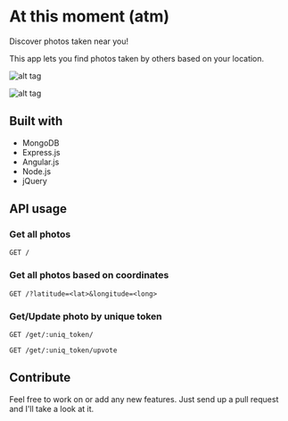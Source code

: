 # At this moment (atm)
Discover photos taken near you!

This app lets you find photos taken by others based on your location. 


![alt tag](https://raw.githubusercontent.com/clanofnoobs/atm/master/public/images/screen.png)


![alt tag](https://raw.githubusercontent.com/clanofnoobs/atm/master/public/images/screen2.png)

## Built with
<ul>
  <li>MongoDB</li>
  <li>Express.js</li>
  <li>Angular.js</li>
  <li>Node.js</li>
  <li>jQuery</li>
</ul>

## API usage
### Get all photos
`
GET /
`

### Get all photos based on coordinates


`
GET /?latitude=<lat>&longitude=<long>
`

### Get/Update photo by unique token


`
GET /get/:uniq_token/
`


`
GET /get/:uniq_token/upvote
`


## Contribute

Feel free to work on or add any new features. Just send up a pull request and I'll take a look at it.






